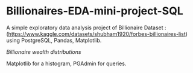 Billionaires-EDA-mini-project-SQL 
====== 

A simple exploratory data analysis project of Billionaire Dataset : (https://www.kaggle.com/datasets/shubham1920/forbes-billionaires-list) using PostgreSQL, Pandas, Matplotlib.

_Billionaire wealth distributions_

Matplotlib for a histogram, PGAdmin for queries.
